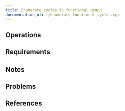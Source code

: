 ```yaml
---
title: Enumerate cycles in functional graph
documentation_of: ./enumerate_functional_cycles.cpp
---
```


## Operations

## Requirements

## Notes

## Problems

## References
